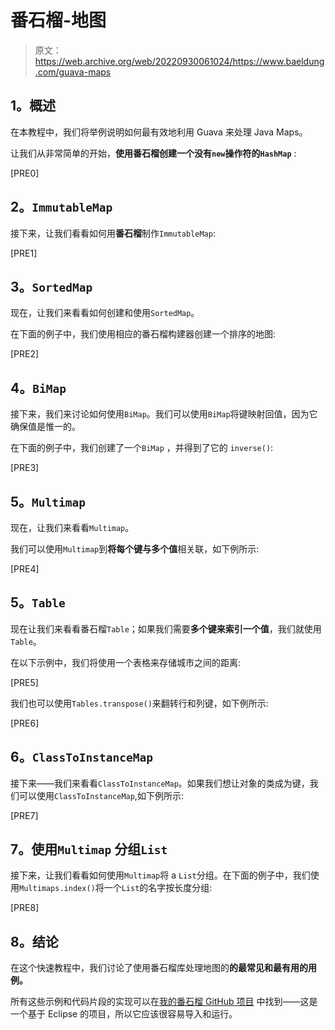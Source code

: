 # 番石榴-地图

> 原文：<https://web.archive.org/web/20220930061024/https://www.baeldung.com/guava-maps>

## **1。概述**

在本教程中，我们将举例说明如何最有效地利用 Guava 来处理 Java Maps。

让我们从非常简单的开始，**使用番石榴创建一个没有`new`操作符的`HashMap`** :

[PRE0]

## **2。`ImmutableMap`**

接下来，让我们看看如何用**番石榴**制作`ImmutableMap`:

[PRE1]

## **3。`SortedMap`**

现在，让我们来看看如何创建和使用`SortedMap`。

在下面的例子中，我们使用相应的番石榴构建器创建一个排序的地图:

[PRE2]

## **4。`BiMap`**

接下来，我们来讨论如何使用`BiMap`。我们可以使用`BiMap`将键映射回值，因为它确保值是惟一的。

在下面的例子中，我们创建了一个`BiMap` ，并得到了它的 `inverse()`:

[PRE3]

## **5。`Multimap`**

现在，让我们来看看`Multimap`。

我们可以使用`Multimap`到**将每个键与多个值**相关联，如下例所示:

[PRE4]

## **5。`Table`**

现在让我们来看看番石榴`Table`；如果我们需要**多个键来索引一个值**，我们就使用`Table`。

在以下示例中，我们将使用一个表格来存储城市之间的距离:

[PRE5]

我们也可以使用`Tables.transpose()`来翻转行和列键，如下例所示:

[PRE6]

## **6。`ClassToInstanceMap`**

接下来——我们来看看`ClassToInstanceMap`。如果我们想让对象的类成为键，我们可以使用`ClassToInstanceMap`,如下例所示:

[PRE7]

## **7。使用`Multimap`** 分组`List`

接下来，让我们看看如何使用`Multimap`将 a `List`分组。在下面的例子中，我们使用`Multimaps.index()`将一个`List`的名字按长度分组:

[PRE8]

## **8。结论**

在这个快速教程中，我们讨论了使用番石榴库处理地图的**的最常见和最有用的用例。**

所有这些示例和代码片段的实现可以在[我的番石榴 GitHub 项目](https://web.archive.org/web/20220525130934/https://github.com/eugenp/tutorials/tree/master/guava-modules/guava-collections-map "The Github Project with the impl of all examples using Guava Collections") 中找到——这是一个基于 Eclipse 的项目，所以它应该很容易导入和运行。